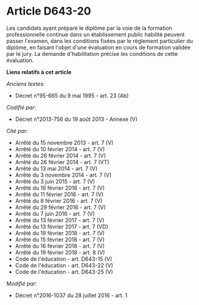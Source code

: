 # Article D643-20

Les candidats ayant préparé le diplôme par la voie de la formation professionnelle continue dans un établissement public
habilité peuvent passer l'examen, dans les conditions fixées par le règlement particulier du diplôme, en faisant l'objet
d'une évaluation en cours de formation validée par le jury. La demande d'habilitation précise les conditions de cette
évaluation.

**Liens relatifs à cet article**

_Anciens textes_:

  - Décret n°95-665 du 9 mai 1995 - art. 23 (Ab)

_Codifié par_:

  - Décret n°2013-756 du 19 août 2013 -  Annexe (V)

_Cité par_:

  - Arrêté du 15 novembre 2013 - art. 7 (V)
  - Arrêté du 10 février 2014 - art. 7 (V)
  - Arrêté du 26 février 2014 - art. 7 (V)
  - Arrêté du 26 février 2014 - art. 7 (VT)
  - Arrêté du 13 mai 2014 - art. 7 (V)
  - Arrêté du 3 novembre 2014 - art. 7 (V)
  - Arrêté du 3 juin 2015 - art. 7 (V)
  - Arrêté du 16 février 2016 - art. 7 (V)
  - Arrêté du 11 février 2016 - art. 7 (V)
  - Arrêté du 8 février 2016 - art. 7 (V)
  - Arrêté du 29 février 2016 - art. 7 (V)
  - Arrêté du 7 juin 2016 - art. 7 (V)
  - Arrêté du 13 février 2017 - art. 7 (V)
  - Arrêté du 13 février 2017 - art. 7 (VD)
  - Arrêté du 19 février 2018 - art. 7 (V)
  - Arrêté du 15 février 2018 - art. 7 (V)
  - Arrêté du 16 février 2018 - art. 7 (V)
  - Arrêté du 19 février 2018 - art. 8 (V)
  - Code de l'éducation - art. D643-15 (V)
  - Code de l'éducation - art. D643-22 (V)
  - Code de l'éducation - art. D643-25 (V)

_Modifié par_:

  - Décret n°2016-1037 du 28 juillet 2016 - art. 1
